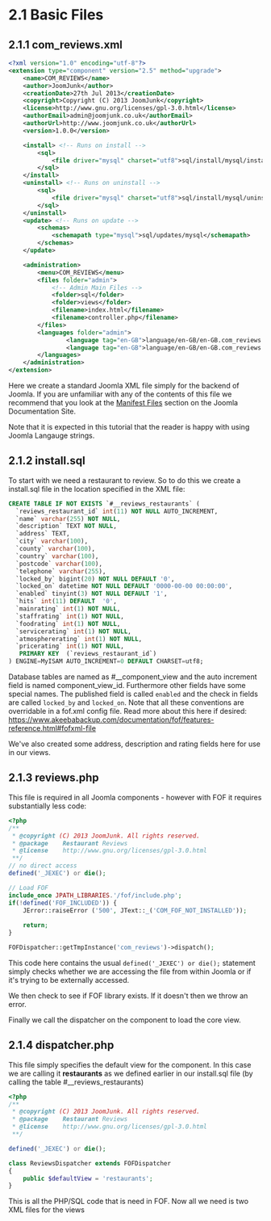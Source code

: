2.1 Basic Files
==========================================
2.1.1 com_reviews.xml
------------------------------------------
```xml
<?xml version="1.0" encoding="utf-8"?>
<extension type="component" version="2.5" method="upgrade">
	<name>COM_REVIEWS</name>
	<author>JoomJunk</author>
	<creationDate>27th Jul 2013</creationDate>
	<copyright>Copyright (C) 2013 JoomJunk</copyright>
	<license>http://www.gnu.org/licenses/gpl-3.0.html</license>
	<authorEmail>admin@joomjunk.co.uk</authorEmail>
	<authorUrl>http://www.joomjunk.co.uk</authorUrl>
	<version>1.0.0</version>

	<install> <!-- Runs on install -->
		<sql>
			<file driver="mysql" charset="utf8">sql/install/mysql/install.mysql.utf8.sql</file>
		</sql>
	</install>
	<uninstall> <!-- Runs on uninstall -->
		<sql>
			<file driver="mysql" charset="utf8">sql/install/mysql/uninstall.mysql.utf8.sql</file>
		</sql>
	</uninstall>
	<update> <!-- Runs on update -->
		<schemas>
			<schemapath type="mysql">sql/updates/mysql</schemapath>
		</schemas>
	</update>

	<administration>
		<menu>COM_REVIEWS</menu>
		<files folder="admin">
			<!-- Admin Main Files -->
			<folder>sql</folder>
			<folder>views</folder>
			<filename>index.html</filename>
			<filename>controller.php</filename>
		</files>
		<languages folder="admin">
				<language tag="en-GB">language/en-GB/en-GB.com_reviews.ini</language>
				<language tag="en-GB">language/en-GB/en-GB.com_reviews.sys.ini</language>
		</languages>
	</administration>
</extension>
```

Here we create a standard Joomla XML file simply for the backend of Joomla. If you are unfamiliar with any of the contents of this file we recommend that you look at the <a href="http://docs.joomla.org/Manifest_files">Manifest Files</a> section on the Joomla Documentation Site.

Note that it is expected in this tutorial that the reader is happy with using Joomla Langauge strings.

2.1.2 install.sql
------------------------------------------
To start with we need a restaurant to review. So to do this we create a install.sql file in the location specified in the XML file:

```sql
CREATE TABLE IF NOT EXISTS `#__reviews_restaurants` (
  `reviews_restaurant_id` int(11) NOT NULL AUTO_INCREMENT,
  `name` varchar(255) NOT NULL,
  `description` TEXT NOT NULL,
  `address` TEXT,
  `city` varchar(100),
  `county` varchar(100),
  `country` varchar(100),
  `postcode` varchar(100),
  `telephone` varchar(255),
  `locked_by` bigint(20) NOT NULL DEFAULT '0',
  `locked_on` datetime NOT NULL DEFAULT '0000-00-00 00:00:00',
  `enabled` tinyint(3) NOT NULL DEFAULT '1',
  `hits` int(11) DEFAULT  '0',
  `mainrating` int(1) NOT NULL,
  `staffrating` int(1) NOT NULL,
  `foodrating` int(1) NOT NULL,
  `servicerating` int(1) NOT NULL,
  `atmosphererating` int(1) NOT NULL,
  `pricerating` int(1) NOT NULL,
   PRIMARY KEY  (`reviews_restaurant_id`)
) ENGINE=MyISAM AUTO_INCREMENT=0 DEFAULT CHARSET=utf8;
```

Database tables are named as #__component_view and the auto increment field is named component_view_id. Furthermore other fields have some special names. The published field is called `enabled` and the check in fields are called `locked_by` and `locked_on`. Note that all these conventions are overridable in a fof.xml config file. Read more about this here if desired: https://www.akeebabackup.com/documentation/fof/features-reference.html#fofxml-file

We've also created some address, description and rating fields here for use in our views.

2.1.3 reviews.php
------------------------------------------

This file is required in all Joomla components - however with FOF it requires substantially less code:

```php
<?php
/**
 * @copyright (C) 2013 JoomJunk. All rights reserved.
 * @package    Restaurant Reviews
 * @license    http://www.gnu.org/licenses/gpl-3.0.html
 **/
// no direct access
defined('_JEXEC') or die();

// Load FOF
include_once JPATH_LIBRARIES.'/fof/include.php';
if(!defined('FOF_INCLUDED')) {
	JError::raiseError ('500', JText::_('COM_FOF_NOT_INSTALLED'));
	
	return;
}

FOFDispatcher::getTmpInstance('com_reviews')->dispatch();
```

This code here contains the usual `defined('_JEXEC') or die();` statement simply checks whether we are accessing the file from within Joomla or if it's trying to be externally accessed.

We then check to see if FOF library exists. If it doesn't then we throw an error.

Finally we call the dispatcher on the component to load the core view.

2.1.4 dispatcher.php
------------------------------------------

This file simply specifies the default view for the component. In this case we are calling it **restaurants** as we defined earlier in our install.sql file (by calling the table #__reviews_restaurants)

```php
<?php
/**
 * @copyright (C) 2013 JoomJunk. All rights reserved.
 * @package    Restaurant Reviews
 * @license    http://www.gnu.org/licenses/gpl-3.0.html
 **/

defined('_JEXEC') or die();

class ReviewsDispatcher extends FOFDispatcher
{
	public $defaultView = 'restaurants';
}
```

This is all the PHP/SQL code that is need in FOF. Now all we need is two XML files for the views